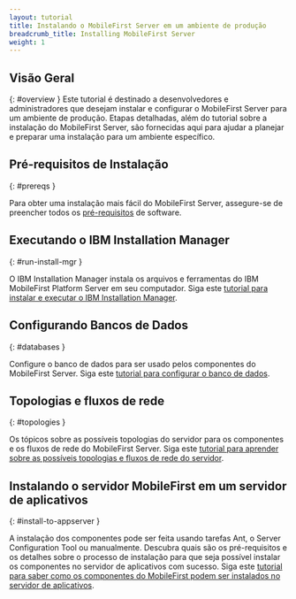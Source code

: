 ```yaml
---
layout: tutorial
title: Instalando o MobileFirst Server em um ambiente de produção
breadcrumb_title: Installing MobileFirst Server
weight: 1
---
```

<!-- NLS_CHARSET=UTF-8 -->
## Visão Geral
{: #overview }
Este tutorial é destinado a desenvolvedores e administradores que desejam instalar e configurar o MobileFirst Server para um ambiente de produção.
Etapas detalhadas, além do tutorial sobre a instalação do MobileFirst Server, são fornecidas aqui para ajudar a planejar e preparar uma instalação para um ambiente específico.


## Pré-requisitos de Instalação
{: #prereqs }

Para obter uma instalação mais fácil do MobileFirst Server, assegure-se de preencher todos os [pré-requisitos](prereqs) de software.

## Executando o IBM Installation Manager
{: #run-install-mgr }

O IBM Installation Manager instala os arquivos e ferramentas do IBM MobileFirst Platform Server em seu computador. Siga este [tutorial para instalar e executar o IBM Installation Manager](../installation-manager).

## Configurando Bancos de Dados
{: #databases }

Configure o banco de dados para ser usado pelos componentes do MobileFirst Server. Siga este [tutorial para configurar o banco de dados](databases).

## Topologias e fluxos de rede
{: #topologies }

Os tópicos sobre as possíveis topologias do servidor para os componentes e os fluxos de rede do MobileFirst Server. Siga este [tutorial para aprender sobre as possíveis topologias e fluxos de rede do servidor](topologies).

## Instalando o servidor MobileFirst em um servidor de aplicativos
{: #install-to-appserver }

A instalação dos componentes pode ser feita usando tarefas Ant, o Server Configuration Tool ou manualmente. Descubra quais são os pré-requisitos e os detalhes sobre o processo de instalação para que seja possível instalar os componentes no servidor de aplicativos com sucesso. Siga este [tutorial para saber como os componentes do MobileFirst podem ser instalados no servidor de aplicativos](appserver).
